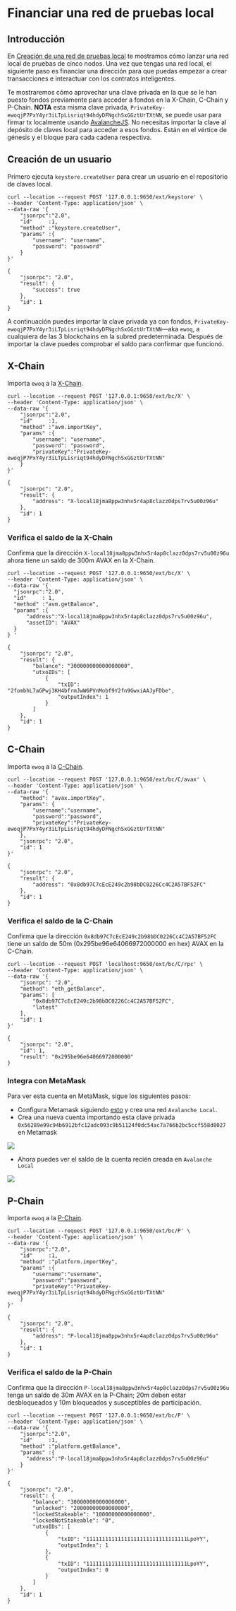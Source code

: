 # Financiar una red de pruebas local

## Introducción

En [Creación de una red de pruebas local](create-a-local-test-network.md) te mostramos cómo lanzar una red local de pruebas de cinco nodos. Una vez que tengas una red local, el siguiente paso es financiar una dirección para que puedas empezar a crear transacciones e interactuar con los contratos inteligentes.

Te mostraremos cómo aprovechar una clave privada en la que se le han puesto fondos previamente para acceder a fondos en la X-Chain, C-Chain y P-Chain. **NOTA** esta misma clave privada, `PrivateKey-ewoqjP7PxY4yr3iLTpLisriqt94hdyDFNgchSxGGztUrTXtNN`, se puede usar para firmar tx localmente usando [AvalancheJS](../../tools/avalanchejs/). No necesitas importar la clave al depósito de claves local para acceder a esos fondos. Están en el vértice de génesis y el bloque para cada cadena respectiva.

## Creación de un usuario

Primero ejecuta `keystore.createUser` para crear un usuario en el repositorio de claves local.

```text
curl --location --request POST '127.0.0.1:9650/ext/keystore' \
--header 'Content-Type: application/json' \
--data-raw '{
    "jsonrpc":"2.0",
    "id"     :1,
    "method" :"keystore.createUser",
    "params" :{
        "username": "username",
        "password": "password"
    }
}'

{
    "jsonrpc": "2.0",
    "result": {
        "success": true
    },
    "id": 1
}
```

A continuación puedes importar la clave privada ya con fondos, `PrivateKey-ewoqjP7PxY4yr3iLTpLisriqt94hdyDFNgchSxGGztUrTXtNN`—aka `ewoq`, a cualquiera de las 3 blockchains en la subred predeterminada. Después de importar la clave puedes comprobar el saldo para confirmar que funcionó.

## X-Chain

Importa `ewoq` a la [X-Chain](../../avalanchego-apis/exchange-chain-x-chain-api.md).

```text
curl --location --request POST '127.0.0.1:9650/ext/bc/X' \
--header 'Content-Type: application/json' \
--data-raw '{
    "jsonrpc":"2.0",
    "id"     :1,
    "method" :"avm.importKey",
    "params" :{
        "username": "username",
        "password": "password",
        "privateKey":"PrivateKey-ewoqjP7PxY4yr3iLTpLisriqt94hdyDFNgchSxGGztUrTXtNN"
    }
}'

{
    "jsonrpc": "2.0",
    "result": {
        "address": "X-local18jma8ppw3nhx5r4ap8clazz0dps7rv5u00z96u"
    },
    "id": 1
}
```

### Verifica el saldo de la X-Chain

Confirma que la dirección `X-local18jma8ppw3nhx5r4ap8clazz0dps7rv5u00z96u` ahora tiene un saldo de 300m AVAX en la X-Chain.

```text
curl --location --request POST '127.0.0.1:9650/ext/bc/X' \
--header 'Content-Type: application/json' \
--data-raw '{
  "jsonrpc":"2.0",
  "id"     : 1,
  "method" :"avm.getBalance",
  "params" :{
      "address":"X-local18jma8ppw3nhx5r4ap8clazz0dps7rv5u00z96u",
      "assetID": "AVAX"
  }
} '

{
    "jsonrpc": "2.0",
    "result": {
        "balance": "300000000000000000",
        "utxoIDs": [
            {
                "txID": "2fombhL7aGPwj3KH4bfrmJwW6PVnMobf9Y2fn9GwxiAAJyFDbe",
                "outputIndex": 1
            }
        ]
    },
    "id": 1
}
```

## C-Chain

Importa `ewoq` a la [C-Chain](../../avalanchego-apis/contract-chain-c-chain-api.md).

```text
curl --location --request POST '127.0.0.1:9650/ext/bc/C/avax' \
--header 'Content-Type: application/json' \
--data-raw '{
    "method": "avax.importKey",
    "params": {
        "username":"username",
        "password":"password",
        "privateKey":"PrivateKey-ewoqjP7PxY4yr3iLTpLisriqt94hdyDFNgchSxGGztUrTXtNN"
    },
    "jsonrpc": "2.0",
    "id": 1
}'

{
    "jsonrpc": "2.0",
    "result": {
        "address": "0x8db97C7cEcE249c2b98bDC0226Cc4C2A57BF52FC"
    },
    "id": 1
}
```

### Verifica el saldo de la C-Chain

Confirma que la dirección `0x8db97C7cEcE249c2b98bDC0226Cc4C2A57BF52FC` tiene un saldo de 50m (0x295be96e64066972000000 en hex) AVAX en la C-Chain.

```text
curl --location --request POST 'localhost:9650/ext/bc/C/rpc' \
--header 'Content-Type: application/json' \
--data-raw '{
    "jsonrpc": "2.0",
    "method": "eth_getBalance",
    "params": [
        "0x8db97C7cEcE249c2b98bDC0226Cc4C2A57BF52FC",
        "latest"
    ],
    "id": 1
}'

{
    "jsonrpc": "2.0",
    "id": 1,
    "result": "0x295be96e64066972000000"
}
```

### Integra con MetaMask

Para ver esta cuenta en MetaMask, sigue los siguientes pasos:

* Configura Metamask siguiendo [esto](../smart-contracts/deploy-a-smart-contract-on-avalanche-using-remix-and-metamask.md#local-testnet-avash-settings-avash-tutorial) y crea una red `Avalanche Local`.
* Crea una nueva cuenta importando esta clave privada `0x56289e99c94b6912bfc12adc093c9b51124f0dc54ac7a766b2bc5ccf558d8027`en Metamask

![](../../../.gitbook/assets/Metamask-Import-Account.png)

* Ahora puedes ver el saldo de la cuenta recién creada en `Avalanche Local`

![](../../../.gitbook/assets/local-pre-funded-account.png)

## P-Chain

Importa `ewoq` a la [P-Chain](../../avalanchego-apis/platform-chain-p-chain-api.md).

```text
curl --location --request POST '127.0.0.1:9650/ext/bc/P' \
--header 'Content-Type: application/json' \
--data-raw '{
    "jsonrpc":"2.0",
    "id"     :1,
    "method" :"platform.importKey",
    "params" :{
        "username":"username",
        "password":"password",
        "privateKey":"PrivateKey-ewoqjP7PxY4yr3iLTpLisriqt94hdyDFNgchSxGGztUrTXtNN"
    }
}'

{
    "jsonrpc": "2.0",
    "result": {
        "address": "P-local18jma8ppw3nhx5r4ap8clazz0dps7rv5u00z96u"
    },
    "id": 1
}
```

### Verifica el saldo de la P-Chain

Confirma que la dirección `P-local18jma8ppw3nhx5r4ap8clazz0dps7rv5u00z96u` tenga un saldo de 30m AVAX en la P-Chain; 20m deben estar desbloqueados y 10m bloqueados y susceptibles de participación.

```text
curl --location --request POST '127.0.0.1:9650/ext/bc/P' \
--header 'Content-Type: application/json' \
--data-raw '{
    "jsonrpc":"2.0",
    "id"     :1,
    "method" :"platform.getBalance",
    "params" :{
      "address":"P-local18jma8ppw3nhx5r4ap8clazz0dps7rv5u00z96u"    
    }
}'

{
    "jsonrpc": "2.0",
    "result": {
        "balance": "30000000000000000",
        "unlocked": "20000000000000000",
        "lockedStakeable": "10000000000000000",
        "lockedNotStakeable": "0",
        "utxoIDs": [
            {
                "txID": "11111111111111111111111111111111LpoYY",
                "outputIndex": 1
            },
            {
                "txID": "11111111111111111111111111111111LpoYY",
                "outputIndex": 0
            }
        ]
    },
    "id": 1
}
```

